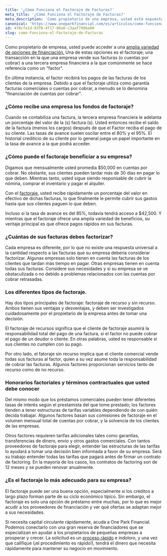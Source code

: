 ```yaml
---
title: '¿Cómo Funciona el Factoraje de Facturas?'
meta_title: '¿Cómo Funciona el Factoraje de Facturas?'
meta_description: 'Como propietario de una empresa, usted está expuesto a una amplia variedad de opciones de préstamos. Una de estas opciones es el factoraje; una transacción en la que una empresa vende sus facturas (o cuentas por cobrar) a una tercera entidad financiera a la que comúnmente se hace referencia como un "factor".'
canonical: 'https://www.oneparkfinancial.com/es/articulos/como-funciona-el-factoraje-de-facturas'
id: 478cfe1d-93f0-4f17-80a0-c3aaf7996e00
slug: como-Funciona-el-Factoraje-de-Facturas
---
```

Como propietario de empresa, usted puede acceder a una [amplia variedad de opciones de financiación.](https://www.oneparkfinancial.com/es/como-trabaja) Una de estas opciones es el factoraje; una transacción en la que una empresa vende sus facturas (o cuentas por cobrar) a una tercera empresa financiera a la que comúnmente se hace referencia como un "factor". 

En última instancia, el factor recibirá los pagos de las facturas de los clientes de la empresa. Debido a que el factoraje utiliza como garantía facturas comerciales o cuentas por cobrar, a menudo se lo denomina "financiación de cuentas por cobrar".

### ¿Cómo recibe una empresa los fondos de factoraje? 

Cuando se contabiliza una factura, la tercera empresa financiera le adelanta un porcentaje del valor de la (s) factura (s). Usted entonces recibe el saldo de la factura (menos los cargos) después de que el Factor reciba el pago de su cliente. Las tasas de avance suelen oscilar entre el 80% y el 95%. El historial crediticio de su cliente por lo general juega un papel importante en la tasa de avance a la que podrá acceder. 


### ¿Cómo puede el factoraje beneficiar a su empresa? 

Digamos que mensualmente usted promedia $50,000 en cuentas por cobrar. No obstante, sus clientes pueden tardar más de 30 días en pagar lo que deben. Mientras tanto, usted sigue siendo responsable de cubrir la nómina, comprar el inventario y pagar el alquiler. 

Con el [factoraje](https://www.oneparkfinancial.com/es/articulos/opciones-alternativas-de-financiacion), usted recibe rápidamente un porcentaje del valor en efectivo de dichas facturas, lo que finalmente le permite cubrir sus gastos hasta que sus clientes paguen lo que deben. 

Incluso si la tasa de avance es del 85%, todavía tendrá acceso a $42,500. Y mientras que el factoraje ofrece una amplia variedad de beneficios, su ventaje principal es que ofrece pagos rápidos en sus facturas. 

 
### ¿Cuántas de sus facturas debes factorizar? 

Cada empresa es diferente, por lo que no existe una respuesta universal a la cantidad respecto a las facturas que su empresa debería considerar factorizar. Algunas empresas solo tienen en cuenta las facturas de los clientes que tardan más tiempo en pagar. Otras empresas tienen en cuenta todas sus facturas. Considere sus necesidades y si su empresa se ve obstaculizada o no debido a problemas relacionados con las cuentas por cobrar retrasadas. 


### Los diferentes tipos de factoraje.

Hay dos tipos principales de factoraje: factoraje de recurso y sin recurso. Ambos tienen sus ventajas y desventajas, y deben ser investigados cuidadosamente por el propietario de la empresa antes de tomar una decisión. 

El factoraje de recursos significa que el cliente de factoraje asumirá la responsabilidad total del pago de una factura, si el factor no puede cobrar el pago de un deudor o cliente. En otras palabras, usted es responsable si sus clientes no cumplen con su pago. 

Por otro lado, el fatoraje sin recurso implica que el cliente comercial vende todas sus facturas al factor, quien a su vez asume toda la responsabilidad de cobrar las facturas. Algunos factores proporcionan servicios tanto de recurso como de no recurso.



### Honorarios factoriales y términos contractuales que usted debe conocer

Del mismo modo que los préstamos comerciales pueden tener diferentes tasas de interés según el prestamista del que tome prestado; los factores tienden a tener estructuras de tarifas variables dependiendo de con quién decida trabajar. Algunos factores basan sus comisiones de factoraje en el volumen mensual total de cuentas por cobrar, y la solvencia de los clientes de las empresas.  

Otros factores requieren tarifas adicionales tales como garantías, transferencias de dinero, envío y otros gastos comerciales. Con tantos proveedores de factoraje para elegir, entender las estructuras de las tarifas lo ayudará a tomar una decisión bien informada a favor de su empresa. Será su trabajo entender todas las tarifas que pagará antes de firmar un contrato de factoring.  En la mayoría de los casos, los contratos de factoring son de 12 meses y se pueden renovar anualmente. 


### ¿Es el factoraje lo más adecuado para su empresa? 

El factoraje puede ser una buena opción, especialmente si los créditos a largo plazo forman parte de su ciclo económico típico. Sin embargo, el factoraje es solo una opción de préstamo entre muchas, por lo que es mejor acudir a los proveedores de financiación y ver qué ofertas se adaptan mejor a sus necesidades.

Si necesita capital circulante rápidamente, acuda a One Park Financial. Podemos conectarlo con una gran reserva de financiadores que se especializan en ayudar a los propietarios de pequeñas empresas a prosperar y crecer. La solicitud es un [proceso rápido](https://www.oneparkfinancial.com/es/preaprob) e indoloro, y una vez que califique (¡el procedimiento es rápido!), tendrá el dinero que necesita rápidamente para mantener su negocio en movimiento.